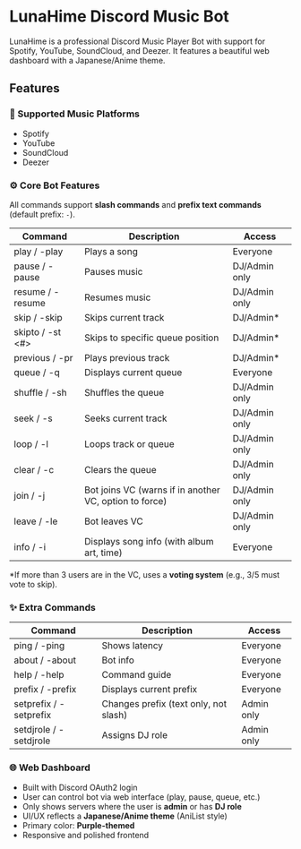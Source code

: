 # LunaHime Discord Music Bot

LunaHime is a professional Discord Music Player Bot with support for Spotify, YouTube, SoundCloud, and Deezer. It features a beautiful web dashboard with a Japanese/Anime theme.

## Features

### 🎵 Supported Music Platforms

* Spotify
* YouTube
* SoundCloud
* Deezer

### ⚙️ Core Bot Features

All commands support **slash commands** and **prefix text commands** (default prefix: `-`).

| Command             | Description                                            | Access        |
| ------------------- | ------------------------------------------------------ | ------------- |
| play / -play <link> | Plays a song                                           | Everyone      |
| pause / -pause      | Pauses music                                           | DJ/Admin only |
| resume / -resume    | Resumes music                                          | DJ/Admin only |
| skip / -skip        | Skips current track                                    | DJ/Admin\*    |
| skipto / -st <#>    | Skips to specific queue position                       | DJ/Admin\*    |
| previous / -pr      | Plays previous track                                   | DJ/Admin\*    |
| queue / -q          | Displays current queue                                 | Everyone      |
| shuffle / -sh       | Shuffles the queue                                     | DJ/Admin only |
| seek / -s <time>    | Seeks current track                                    | DJ/Admin only |
| loop / -l           | Loops track or queue                                   | DJ/Admin only |
| clear / -c          | Clears the queue                                       | DJ/Admin only |
| join / -j           | Bot joins VC (warns if in another VC, option to force) | DJ/Admin only |
| leave / -le         | Bot leaves VC                                          | DJ/Admin only |
| info / -i           | Displays song info (with album art, time)              | Everyone      |

\*If more than 3 users are in the VC, uses a **voting system** (e.g., 3/5 must vote to skip).

### ✨ Extra Commands

| Command                | Description                           | Access     |
| ---------------------- | ------------------------------------- | ---------- |
| ping / -ping           | Shows latency                         | Everyone   |
| about / -about         | Bot info                              | Everyone   |
| help / -help           | Command guide                         | Everyone   |
| prefix / -prefix       | Displays current prefix               | Everyone   |
| setprefix / -setprefix | Changes prefix (text only, not slash) | Admin only |
| setdjrole / -setdjrole | Assigns DJ role                       | Admin only |

### 🌐 Web Dashboard

* Built with Discord OAuth2 login
* User can control bot via web interface (play, pause, queue, etc.)
* Only shows servers where the user is **admin** or has **DJ role**
* UI/UX reflects a **Japanese/Anime theme** (AniList style)
* Primary color: **Purple-themed**
* Responsive and polished frontend

